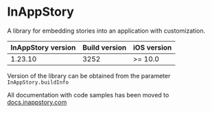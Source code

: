 # InAppStory

A library for embedding stories into an application with customization.

| InAppStory version | Build version | iOS version |
|--------------------|---------------|-------------|
| 1.23.10            | 3252          | >= 10.0     |

Version of the library can be obtained from the parameter `InAppStory.buildInfo`

All documentation with code samples has been moved to [docs.inappstory.com](https://docs.inappstory.com/sdk-guides/ios/how-to-get-started.html)
